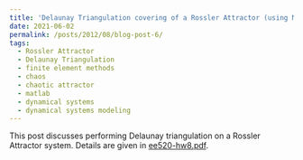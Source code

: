 ```yaml
---
title: 'Delaunay Triangulation covering of a Rossler Attractor (using MATLAB)'
date: 2021-06-02
permalink: /posts/2012/08/blog-post-6/
tags:
  - Rossler Attractor
  - Delaunay Triangulation
  - finite element methods
  - chaos
  - chaotic attractor
  - matlab
  - dynamical systems
  - dynamical systems modeling
---
```

This post discusses performing Delaunay triangulation on a Rossler Attractor system. Details are given in [ee520-hw8.pdf](http://mackkv.github.io/files/ee520-hw8.pdf).
